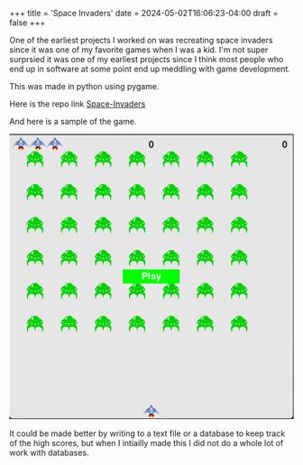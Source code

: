 +++
title = 'Space Invaders'
date = 2024-05-02T16:06:23-04:00
draft = false
+++


One of the earliest projects I worked on was recreating space invaders since it was one of my favorite games when I was a kid. I'm not super surprsied it was one of my earliest projects since I think most people who end up in software at some point end up meddling with game development.

This was made in python using pygame.

Here is the repo link [Space-Invaders](https://github.com/m-r-maxwell/space-invaders/tree/master)

And here is a sample of the game.

![Game Screen](/assets/spin.png "game start screen")

It could be made better by writing to a text file or a database to keep track of the high scores, but when I intiailly made this I did not do a whole lot of work with databases.